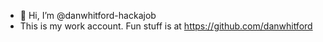 - 👋 Hi, I’m @danwhitford-hackajob
- This is my work account. Fun stuff is at https://github.com/danwhitford

<!---
danwhitford-hackajob/danwhitford-hackajob is a ✨ special ✨ repository because its `README.md` (this file) appears on your GitHub profile.
You can click the Preview link to take a look at your changes.
--->
